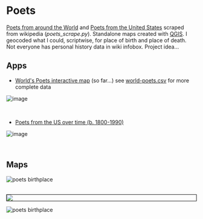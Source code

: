 # Poets
[Poets from around the World](https://en.wikipedia.org/wiki/List_of_poets) and [Poets from the United States](https://en.wikipedia.org/wiki/List_of_poets_from_the_United_States) scraped from wikipedia (*poets_scrape.py*). Standalone maps created with [QGIS](https://www.qgis.org/en/site/). I geocoded what I could, scriptwise, for place of birth and place of death. Not everyone has personal history data in wiki infobox. Project idea...

## Apps
* [World's Poets interactive map](http://slackerdesign.com/poets/poets.html) (so far...) see [world-poets.csv](world-poets.csv) for more complete data

![image](https://github.com/briggsreschke/poets/assets/16325768/c1d52860-da1f-42c5-a5bd-d0caa5312500)



<br/>

* [Poets from the US over time (b. 1800-1990)](http://slackerdesign.com/poets/poet_timeslider.html)

![image](https://github.com/briggsreschke/poets/assets/16325768/6fde73ad-5322-434e-a2a6-84ab2595dcd3)

<br/>

## Maps
![poets birthplace](https://github.com/briggsreschke/poets/assets/16325768/4c5cf554-9bdc-4fef-923c-82aecc9045cd)


<br/>

<div style="border: 1px solid black">
  <img src="https://github.com/briggsreschke/gis-data/assets/16325768/0e2db170-499b-45fa-aa22-06be8100c3b0">
</div>

![poets birthplace](https://github.com/briggsreschke/gis-data/assets/16325768/0e2db170-499b-45fa-aa22-06be8100c3b0)




